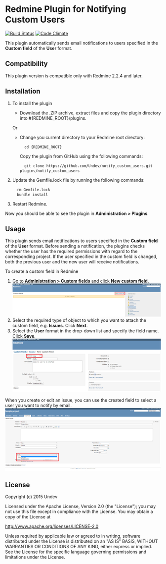 # Redmine Plugin for Notifying Custom Users

[![Build Status](https://travis-ci.org/Undev/notify_custom_users.png)](https://travis-ci.org/Undev/notify_custom_users)
[![Code Climate](https://codeclimate.com/github/Undev/notify_custom_users.png)](https://codeclimate.com/github/Undev/notify_custom_users)

This plugin automatically sends email notifications to users specified in the **Custom field** of the **User** format.

## Compatibility

This plugin version is compatible only with Redmine 2.2.4 and later.

## Installation

1. To install the plugin
    * Download the .ZIP archive, extract files and copy the plugin directory into #{REDMINE_ROOT}/plugins.
    
    Or

    * Change you current directory to your Redmine root directory:  

            cd {REDMINE_ROOT}
            
      Copy the plugin from GitHub using the following commands:
      
            git clone https://github.com/Undev/notify_custom_users.git plugins/notify_custom_users
            
2. Update the Gemfile.lock file by running the following commands:  

         rm Gemfile.lock  
         bundle install
            
3. Restart Redmine.

Now you should be able to see the plugin in **Administration > Plugins**.

## Usage

This plugin sends email notifications to users specified in the **Custom field** of the **User** format. Before sending a notification, the plugins checks whether the user has the required permissions with regard to the corresponding project. If the user specified in the custom field is changed, both the previous user and the new user will receive notifications.
 
To create a custom field in Redmine

1. Go to **Administration > Custom fields** and click **New custom field**.  
  ![create custom field](notify_custom_users_1.PNG)
2. Select the required type of object to which you want to attach the custom field, e.g. **Issues**. Click **Next**.
3. Select the **User** format in the drop-down list and specify the field name. Click **Save**.  
  ![create custom field](notify_custom_users_2.PNG)

When you create or edit an issue, you can use the created field to select a user you want to notify by email.  
![select user](notify_custom_users_3.PNG)

## License

Copyright (c) 2015 Undev

Licensed under the Apache License, Version 2.0 (the "License");
you may not use this file except in compliance with the License.
You may obtain a copy of the License at

http://www.apache.org/licenses/LICENSE-2.0

Unless required by applicable law or agreed to in writing, software
distributed under the License is distributed on an "AS IS" BASIS,
WITHOUT WARRANTIES OR CONDITIONS OF ANY KIND, either express or implied.
See the License for the specific language governing permissions and
limitations under the License.